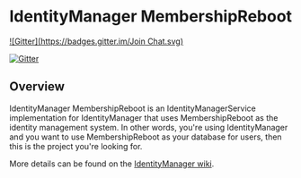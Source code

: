 IdentityManager MembershipReboot
===========================================
[![Gitter](https://badges.gitter.im/Join Chat.svg)](https://gitter.im/IdentityManager/IdentityManager?utm_source=badge&utm_medium=badge&utm_campaign=pr-badge&utm_content=badge)

[![Gitter](https://badges.gitter.im/Join%20Chat.svg)](https://gitter.im/IdentityManager/Thinktecture.IdentityManager.MembershipReboot?utm_source=badge&utm_medium=badge&utm_campaign=pr-badge&utm_content=badge)

## Overview ##

IdentityManager MembershipReboot is an IdentityManagerService implementation for IdentityManager that uses MembershipReboot as the identity management system. In other words, you're using IdentityManager and you want to use MembershipReboot as your database for users, then this is the project you're looking for.

More details can be found on the [IdentityManager wiki](https://github.com/IdentityManager/IdentityManager/wiki).
